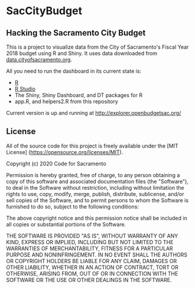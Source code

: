 # SacCityBudget
## Hacking the Sacramento City Budget

This is a project to visualize data from the City of Sacramento's Fiscal Year 2018 budget using R and Shiny. It uses data downloaded from [data.cityofsacramento.org](http://data.cityofsacramento.org/home/).

All you need to run the dashboard in its current state is:
* [R](http://www.r-project.org/)
* [R Studio](http://www.rstudio.com/)
* The Shiny, Shiny Dashboard, and DT packages for R
* app.R, and helpers2.R from this repository

Current version is up and running at http://explorer.openbudgetsac.org/

## License

All of the source code for this project is freely available under the [MIT License] (https://opensource.org/licenses/MIT).

Copyright (c) 2020 Code for Sacramento

Permission is hereby granted, free of charge, to any person obtaining a copy
of this software and associated documentation files (the "Software"), to deal
in the Software without restriction, including without limitation the rights
to use, copy, modify, merge, publish, distribute, sublicense, and/or sell
copies of the Software, and to permit persons to whom the Software is
furnished to do so, subject to the following conditions:

The above copyright notice and this permission notice shall be included in
all copies or substantial portions of the Software.

THE SOFTWARE IS PROVIDED "AS IS", WITHOUT WARRANTY OF ANY KIND, EXPRESS OR
IMPLIED, INCLUDING BUT NOT LIMITED TO THE WARRANTIES OF MERCHANTABILITY,
FITNESS FOR A PARTICULAR PURPOSE AND NONINFRINGEMENT.  IN NO EVENT SHALL THE
AUTHORS OR COPYRIGHT HOLDERS BE LIABLE FOR ANY CLAIM, DAMAGES OR OTHER
LIABILITY, WHETHER IN AN ACTION OF CONTRACT, TORT OR OTHERWISE, ARISING FROM,
OUT OF OR IN CONNECTION WITH THE SOFTWARE OR THE USE OR OTHER DEALINGS IN
THE SOFTWARE.
